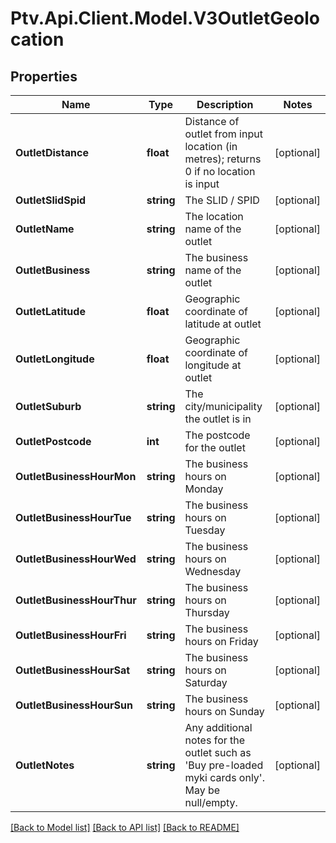 # Ptv.Api.Client.Model.V3OutletGeolocation

## Properties

Name | Type | Description | Notes
------------ | ------------- | ------------- | -------------
**OutletDistance** | **float** | Distance of outlet from input location (in metres); returns 0 if no location is input | [optional] 
**OutletSlidSpid** | **string** | The SLID / SPID | [optional] 
**OutletName** | **string** | The location name of the outlet | [optional] 
**OutletBusiness** | **string** | The business name of the outlet | [optional] 
**OutletLatitude** | **float** | Geographic coordinate of latitude at outlet | [optional] 
**OutletLongitude** | **float** | Geographic coordinate of longitude at outlet | [optional] 
**OutletSuburb** | **string** | The city/municipality the outlet is in | [optional] 
**OutletPostcode** | **int** | The postcode for the outlet | [optional] 
**OutletBusinessHourMon** | **string** | The business hours on Monday | [optional] 
**OutletBusinessHourTue** | **string** | The business hours on Tuesday | [optional] 
**OutletBusinessHourWed** | **string** | The business hours on Wednesday | [optional] 
**OutletBusinessHourThur** | **string** | The business hours on Thursday | [optional] 
**OutletBusinessHourFri** | **string** | The business hours on Friday | [optional] 
**OutletBusinessHourSat** | **string** | The business hours on Saturday | [optional] 
**OutletBusinessHourSun** | **string** | The business hours on Sunday | [optional] 
**OutletNotes** | **string** | Any additional notes for the outlet such as &#39;Buy pre-loaded myki cards only&#39;. May be null/empty. | [optional] 

[[Back to Model list]](../README.md#documentation-for-models) [[Back to API list]](../README.md#documentation-for-api-endpoints) [[Back to README]](../README.md)

